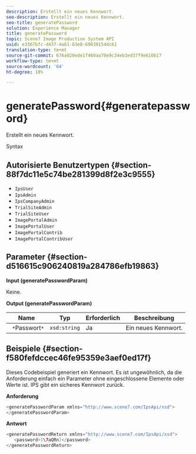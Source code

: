```yaml
---
description: Erstellt ein neues Kennwort.
seo-description: Erstellt ein neues Kennwort.
seo-title: generatePassword
solution: Experience Manager
title: generatePassword
topic: Scene7 Image Production System API
uuid: e3367bfc-d437-4a61-83e8-69830154dc61
translation-type: tm+mt
source-git-commit: 676a020ede1f460aa78e9c34eb3ed37f9e610b17
workflow-type: tm+mt
source-wordcount: '64'
ht-degree: 18%

---
```



# generatePassword{#generatepassword}

Erstellt ein neues Kennwort.

Syntax

## Autorisierte Benutzertypen {#section-88f7dc11e5c74be281399d8f2e3c9555}

* `IpsUser`
* `IpsAdmin`
* `IpsCompanyAdmin`
* `TrialSiteAdmin`
* `TrialSiteUser`
* `ImagePortalAdmin`
* `ImagePortalUser`
* `ImagePortalContrib`
* `ImagePortalContribUser`

## Parameter {#section-d516615c906240819a284786efb19863}

**Input (generatePasswordParam)**

Keine.

**Output (generatePasswordParam)**

| Name | Typ | Erforderlich | Beschreibung |
|---|---|---|---|
| ` *`Passwort`*` | `xsd:string` | Ja | Ein neues Kennwort. |

## Beispiele {#section-f580fefdccec46fe95359e3aef0ed17f}

Dieses Codebeispiel generiert ein Kennwort. Es ist ungewöhnlich, da die Anforderung einfach ein Parameter ohne eingeschlossene Elemente oder Werte ist. IPS gibt ein sicheres Kennwort zurück.

**Anforderung**

```java
<generatePasswordParam xmlns="http://www.scene7.com/IpsApi/xsd">
</generatePasswordParam>
```

**Antwort**

```java
<generatePasswordReturn xmlns="http://www.scene7.com/IpsApi/xsd">
   <password>1\7aQRn]</password>
</generatePasswordReturn>
```

